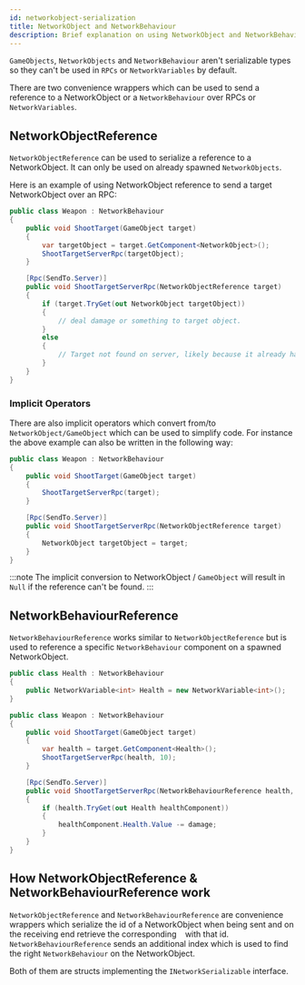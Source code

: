 ```yaml
---
id: networkobject-serialization
title: NetworkObject and NetworkBehaviour
description: Brief explanation on using NetworkObject and NetworkBehaviour in Network for GameObjects
---
```


`GameObjects`, `NetworkObjects` and `NetworkBehaviour` aren't serializable types so they can't be used in `RPCs` or `NetworkVariables` by default.

There are two convenience wrappers which can be used to send a reference to a NetworkObject or a `NetworkBehaviour` over RPCs or `NetworkVariables`.

## NetworkObjectReference

`NetworkObjectReference` can be used to serialize a reference to a NetworkObject. It can only be used on already spawned `NetworkObjects`.

Here is an example of using NetworkObject reference to send a target NetworkObject over an RPC:
```csharp
public class Weapon : NetworkBehaviour
{
    public void ShootTarget(GameObject target)
    {
        var targetObject = target.GetComponent<NetworkObject>();
        ShootTargetServerRpc(targetObject);
    }

    [Rpc(SendTo.Server)]
    public void ShootTargetServerRpc(NetworkObjectReference target)
    {
        if (target.TryGet(out NetworkObject targetObject))
        {
            // deal damage or something to target object.
        }
        else
        {
            // Target not found on server, likely because it already has been destroyed/despawned.
        }
    }
}
```

### Implicit Operators

There are also implicit operators which convert from/to `NetworkObject/GameObject` which can be used to simplify code. For instance the above example can also be written in the following way:
```csharp
public class Weapon : NetworkBehaviour
{
    public void ShootTarget(GameObject target)
    {
        ShootTargetServerRpc(target);
    }

    [Rpc(SendTo.Server)]
    public void ShootTargetServerRpc(NetworkObjectReference target)
    {
        NetworkObject targetObject = target;
    }
}
```
:::note
The implicit conversion to NetworkObject / `GameObject` will result in `Null` if the reference can't be found.
:::

## NetworkBehaviourReference

`NetworkBehaviourReference` works similar to `NetworkObjectReference` but is used to reference a specific `NetworkBehaviour` component on a spawned NetworkObject.

```cs
public class Health : NetworkBehaviour
{
    public NetworkVariable<int> Health = new NetworkVariable<int>();
}

public class Weapon : NetworkBehaviour
{
    public void ShootTarget(GameObject target)
    {
        var health = target.GetComponent<Health>();
        ShootTargetServerRpc(health, 10);
    }

    [Rpc(SendTo.Server)]
    public void ShootTargetServerRpc(NetworkBehaviourReference health, int damage)
    {
        if (health.TryGet(out Health healthComponent))
        {
            healthComponent.Health.Value -= damage;
        }
    }
}
```

## How NetworkObjectReference & NetworkBehaviourReference work

`NetworkObjectReference` and `NetworkBehaviourReference` are convenience wrappers which serialize the id of a NetworkObject when being sent and on the receiving end retrieve the corresponding ` ` with that id. `NetworkBehaviourReference` sends an additional index which is used to find the right `NetworkBehaviour` on the NetworkObject.

Both of them are structs implementing the `INetworkSerializable` interface.
